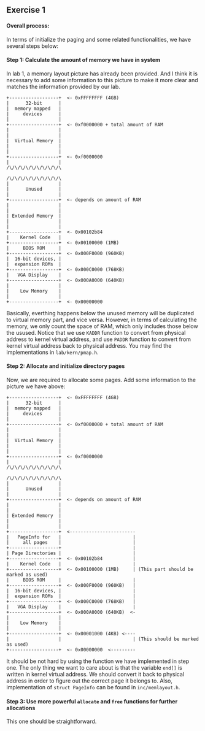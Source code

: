 ## Exercise 1

#### Overall process:
In terms of initialize the paging and some related functionalities, we have several steps below:
#### Step 1: Calculate the amount of memory we have in system
In lab 1, a memory layout picture has already been provided. And I think it is necessary to add some information to this picture to make it more clear and matches the information provided by our lab.
```
+------------------+  <- 0xFFFFFFFF (4GB)
|      32-bit      |
|  memory mapped   |
|     devices      |
|                  |
+------------------+  <- 0xf0000000 + total amount of RAM
|                  |
|                  |
|  Virtual Memory  |
|                  |
|                  |
+------------------+  <- 0xf0000000 
|                  |
/\/\/\/\/\/\/\/\/\/\

/\/\/\/\/\/\/\/\/\/\
|                  |
|      Unused      |
|                  |
+------------------+  <- depends on amount of RAM
|                  |
|                  |
| Extended Memory  |
|                  |
|                  |
+------------------+  <- 0x00102b84
|    Kernel Code   |
+------------------+  <- 0x00100000 (1MB)
|     BIOS ROM     |
+------------------+  <- 0x000F0000 (960KB)
|  16-bit devices, |
|  expansion ROMs  |
+------------------+  <- 0x000C0000 (768KB)
|   VGA Display    |
+------------------+  <- 0x000A0000 (640KB)
|                  |
|    Low Memory    |
|                  |
+------------------+  <- 0x00000000
```
Basically, everthing happens below the unused memory will be duplicated to virtual memory part, and vice versa. However, in terms of calculating the memory, we only count the space of RAM, which only includes those below the usused. Notice that we use ```KADDR``` function to convert from physical address to kernel virtual address, and use ```PADDR``` function to convert from kernel virtual address back to physical address. You may find the implementations in ```lab/kern/pmap.h```.

#### Step 2: Allocate and initialize directory pages
Now, we are required to allocate some pages. Add some information to the picture we have above:
```
+------------------+  <- 0xFFFFFFFF (4GB)
|      32-bit      |
|  memory mapped   |
|     devices      |
|                  |
+------------------+  <- 0xf0000000 + total amount of RAM
|                  |
|                  |
|  Virtual Memory  |
|                  |
|                  |
+------------------+  <- 0xf0000000 
|                  |
/\/\/\/\/\/\/\/\/\/\

/\/\/\/\/\/\/\/\/\/\
|                  |
|      Unused      |
|                  |
+------------------+  <- depends on amount of RAM
|                  |
|                  |
| Extended Memory  |
|                  |
|                  |
+------------------+  <------------------------
|   PageInfo for   |                          |
|     all pages    |                          |
+------------------+                          |
| Page Directories |                          |
+------------------+  <- 0x00102b84           |
|    Kernel Code   |                          |
+------------------+  <- 0x00100000 (1MB)     | (This part should be marked as used)
|     BIOS ROM     |                          |
+------------------+  <- 0x000F0000 (960KB)   |
|  16-bit devices, |                          |
|  expansion ROMs  |                          |
+------------------+  <- 0x000C0000 (768KB)   |
|   VGA Display    |                          |
+------------------+  <- 0x000A0000 (640KB)  <-
|                  |
|    Low Memory    |
|                  |
+------------------+  <- 0x00001000 (4KB) <----
|                  |                          | (This should be marked as used)
+------------------+  <- 0x00000000  <---------
```
It should be not hard by using the function we have implemented in step one. The only thing we want to care about is that the variable ```end[]``` is written in kernel virtual address. We should convert it back to physical address in order to figure out the correct page it belongs to. Also, implementation of ```struct PageInfo``` can be found in ```inc/memlayout.h```.

#### Step 3: Use more powerful ```allocate``` and ```free``` functions for further allocations
This one should be straightforward. 
